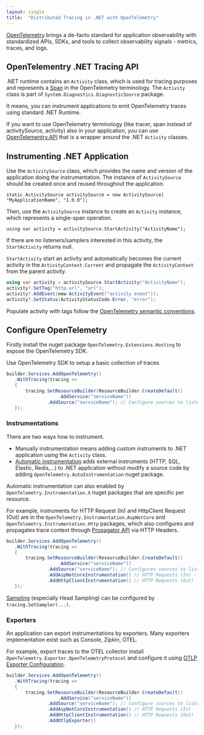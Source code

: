 ```yaml
---
layout: single
title:  "Distributed Tracing in .NET with OpenTelemetry"
---
```


[OpenTelemetry](https://opentelemetry.io/) brings a de-facto standard for application observability with standardized APIs, SDKs, and tools to collect observability signals - metrics, traces, and logs.

## OpenTelementry .NET Tracing API

.NET runtime contains an `Activity` class, which is used for tracing purposes and represents a [Span](https://github.com/open-telemetry/opentelemetry-specification/blob/main/specification/trace/api.md#span) in the OpenTelemetry terminology. The `Activity` class is part of `System.Diagnostics.DiagnosticSource` package. 

It means, you can instrument applications to emit OpenTelemetry traces using standard .NET Runtime.

If you want to use OpenTelemetry terminology (like tracer, span instead of activitySource, activity) also in your application, you can use [OpenTelementry.API](https://www.nuget.org/packages/opentelemetry.api) that is a wrapper around the .NET `Activity` classes. 


## Instrumenting .NET Application

Use the `ActivitySource` class, which provides the name and version of the application doing the instrumentation. The instance of `ActivitySource` should be created once and reused throughout the application.


`static ActivitySource activitySource = new ActivitySource(
    "MyApplicationName",
    "1.0.0");
`

Then, use the `ActivitySource` instance to create an `Activity` instance, which represents a single-span operation.

`using var activity = activitySource.StartActivity("ActivityName");`

If there are no listeners/samplers interested in this activity, the `StartActivity` returns null.

`StartActivity` start an activity and automatically becomes the current activity in the `ActivityContext.Current` and propagate the `ActivityContext` from the parent activity.


 ```csharp
using var activity = activitySource.StartActivity("ActivityName");
activity?.SetTag("http.url", "url");
activity?.AddEvent(new ActivityEvent("activity event"));
activity?.SetStatus(ActivityStatusCode.Error, "error");
 ```

Populate activity with tags follow the [ OpenTelemetry semantic conventions](https://github.com/open-telemetry/semantic-conventions/blob/main/docs/general/trace.md).



## Configure OpenTelemetry

Firstly install the nuget package `OpenTelemetry.Extensions.Hosting` to expose the OpenTelemetry SDK.

Use OpenTelemetry SDK to setup a basic collection of traces.

 ```csharp
builder.Services.AddOpenTelemetry()
    .WithTracing(tracing =>
    {
        tracing.SetResourceBuilder(ResourceBuilder.CreateDefault()
                    .AddService("serviceName"))
                .AddSource("serviceName"); // Configure sources to listen
    });
 ```
### Instrumentations
There are two ways how to instrument. 
* Manually instrumentation means adding custom instruments to .NET application using the `Activity` class. 
* [Automatic instrumentation](https://opentelemetry.io/docs/zero-code/net/instrumentations/) adds external instruments (HTTP, SQL, Elastic, Redis,...) to .NET application without modify a source code by adding `OpenTelemetry.AutoInstrumentation` nuget package.

Automatic instrumentation can also enabled by `OpenTelemetry.Instrumentation.X` nuget packages that are specific per resource.

For example, instruments for HTTP Request (In) and HttpClient Request (Out) are in the `OpenTelemetry.Instrumentation.AspNetCore` and `OpenTelemetry.Instrumentation.Http` packages, which also configures and propagates trace context through [Propagator API](https://opentelemetry.io/docs/specs/otel/context/api-propagators/) via HTTP Headers.  

 ```csharp
builder.Services.AddOpenTelemetry()
    .WithTracing(tracing =>
    {
        tracing.SetResourceBuilder(ResourceBuilder.CreateDefault()
                    .AddService("serviceName"))
                .AddSource("serviceName"); // Configures sources to listen (instrument)
                .AddAspNetCoreInstrumentation() // HTTP Requests (In) - Configures tracing context from headers
                .AddHttpClientInstrumentation() // HTTP Requests (Out) - Propagates tracing context to headers
    });
 ```

[Sampling](https://opentelemetry.io/docs/concepts/sampling/) (especially  Head Sampling) can be configured by `tracing.SetSampler(...)`.

### Exporters

An application can export instrumentations by exporters. Many exporters implementation exist such as Console, Zipkin, OTEL.

For example, export traces to the OTEL collector install `OpenTelemetry.Exporter.OpenTelemetryProtocol` and configure it using [OTLP Exporter Configuration](https://opentelemetry.io/docs/languages/sdk-configuration/otlp-exporter/).

 ```csharp
builder.Services.AddOpenTelemetry()
    .WithTracing(tracing =>
    {
        tracing.SetResourceBuilder(ResourceBuilder.CreateDefault()
                    .AddService("serviceName"))
                .AddSource("serviceName"); // Configure sources to listen (instrument)
                .AddAspNetCoreInstrumentation() // HTTP Requests (In)
                .AddHttpClientInstrumentation() // HTTP Requests (Out)
                .AddOtlpExporter()
    });
 ```
